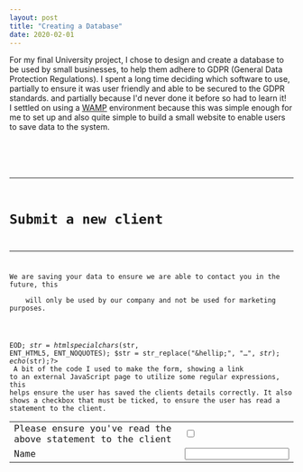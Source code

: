 ```yaml
---
layout: post
title: "Creating a Database"
date: 2020-02-01
---
```

For my final University project, I chose to design and create a database to be used by small businesses, to help them adhere to GDPR 
(General Data Protection Regulations). I spent a long time deciding which software to use, 
 partially to ensure it was user friendly and able to be secured to the GDPR standards. and partially because I'd never done it before so had to learn it!<br />
 I settled on using a [WAMP](http://www.wampserver.com/en/) environment because this was simple enough for me to set up and also quite simple to 
 build a small website to enable users to save data to the system. <br />
 <pre><code><? $str = <<<'EOD'
 <body>
<!-- script to link to javascript in a different page-->
<script type="text/javascript" src="http://tm470/www/data/externalJavaScript.js"></script>


<hr/>
<h1>Submit a new client</h1>
<hr/>
<p>We are saving your data to ensure we are able to contact you in the future, this </br>
	will only be used by our company and not be used for marketing purposes. </p> 
<form action="http://tm470/www/data/storedata.php"
      method="post" name="submitClientForm" onsubmit="return checkForm()">
<table>
<tr><td>Please ensure you've read the above statement to the client</td>
	<td><input type="checkbox" name="dataSaved" required/></td>
</tr>
<tr><td>Name</td>
<td><input type="text" name="ClientName" size="20" maxlength="20" required/></td>

EOD;
  $str = htmlspecialchars($str, ENT_HTML5, ENT_NOQUOTES);
  $str = str_replace("&amp;hellip;", "&hellip;", $str);
  echo($str);?>
</code></pre>
A bit of the code I used to make the form, showing a link to an external JavaScript page to utilize some regular expressions, this helps
 ensure the user has saved the clients details correctly.
 It also shows a checkbox that must be ticked, to ensure the user has read a statement to the client.
